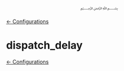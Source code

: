 <p align=center>
   ﷽
</p>

[← Configurations](/docs/CONFIGURATION.md)

# dispatch_delay


[← Configurations](/docs/CONFIGURATION.md)

